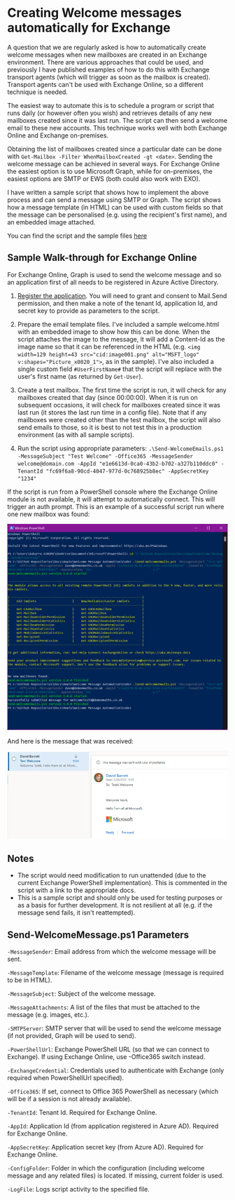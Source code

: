 # Creating Welcome messages automatically for Exchange

A question that we are regularly asked is how to automatically create welcome messages when new mailboxes are created in an Exchange environment.  There are various approaches that could be used, and previously I have published examples of how to do this with Exchange transport agents (which will trigger as soon as the mailbox is created).  Transport agents can't be used with Exchange Online, so a different technique is needed.

The easiest way to automate this is to schedule a program or script that runs daily (or however often you wish) and retrieves details of any new mailboxes created since it was last run.  The script can then send a welcome email to these new accounts.  This technique works well with both Exchange Online and Exchange on-premises.

Obtaining the list of mailboxes created since a particular date can be done with `Get-Mailbox -Filter WhenMailboxCreated -gt <date>`.  Sending the welcome message can be achieved in several ways.  For Exchange Online the easiest option is to use Microsoft Graph, while for on-premises, the easiest options are SMTP or EWS (both could also work with EXO).

I have written a sample script that shows how to implement the above process and can send a message using SMTP or Graph.  The script shows how a message template (in HTML) can be used with custom fields so that the message can be personalised (e.g. using the recipient's first name), and an embedded image attached.

You can find the script and the sample files [here](Code/)

## Sample Walk-through for Exchange Online

For Exchange Online, Graph is used to send the welcome message and so an application first of all needs to be registered in Azure Active Directory.

1. [Register the application](https://docs.microsoft.com/en-us/azure/active-directory/develop/quickstart-register-app).  You will need to grant and consent to Mail.Send permission, and then make a note of the tenant Id, application Id, and secret key to provide as parameters to the script.

2. Prepare the email template files.  I've included a sample welcome.html with an embedded image to show how this can be done.  When the script attaches the image to the message, it will add a Content-Id as the image name so that it can be referenced in the HTML (e.g. `<img width=129 height=43 src="cid:image001.png" alt="MSFT_logo" v:shapes="Picture_x0020_1">`, as in the sample).  I've also included a single custom field `#UserFirstName#` that the script will replace with the user's first name (as returned by `Get-User`).

3. Create a test mailbox.  The first time the script is run, it will check for any mailboxes created that day (since 00:00:00).  When it is run on subsequent occasions, it will check for mailboxes created since it was last run (it stores the last run time in a config file).  Note that if any mailboxes were created other than the test mailbox, the script will also send emails to those, so it is best to not test this in a production environment (as with all sample scripts).

4. Run the script using appropriate parameters: `.\Send-WelcomeEmails.ps1 -MessageSubject "Test Welcome" -Office365 -MessageSender welcome@domain.com -AppId "e1e6613d-0ca0-43b2-b702-a327b110ddc0" -TenantId "fc69f6a8-90cd-4047-977d-0c768925b8ec" -AppSecretKey "1234"`

If the script is run from a PowerShell console where the Exchange Online module is not available, it will attempt to automatically connect.  This will trigger an auth prompt.  This is an example of a successful script run where one new mailbox was found:

![PowerShell Console screenshot showing successful script execution](images/EXOPSTest.png)

And here is the message that was received:

![Welcome Message displayed in OWA](images/EXOSampleMessage.png)

## Notes

* The script would need modification to run unattended (due to the current Exchange PowerShell implementation).  This is commented in the script with a link to the appropriate docs.
* This is a sample script and should only be used for testing purposes or as a basis for further development.  It is not resilient at all (e.g. if the message send fails, it isn't reattempted).


## Send-WelcomeMessage.ps1 Parameters

`-MessageSender`: Email address from which the welcome message will be sent.

`-MessageTemplate`: Filename of the welcome message (message is required to be in HTML).

`-MessageSubject`: Subject of the welcome message.

`-MessageAttachments`: A list of the files that must be attached to the message (e.g. images, etc.).

`-SMTPServer`: SMTP server that will be used to send the welcome message (if not provided, Graph will be used to send).

`-PowerShellUrl`: Exchange PowerShell URL (so that we can connect to Exchange).  If using Exchange Online, use -Office365 switch instead.

`-ExchangeCredential`: Credentials used to authenticate with Exchange (only required when PowerShellUrl specified).

`-Office365`: If set, connect to Office 365 PowerShell as necessary (which will be if a session is not already available).

`-TenantId`: Tenant Id.  Required for Exchange Online.

`-AppId`: Application Id (from application registered in Azure AD).  Required for Exchange Online.

`-AppSecretKey`: Application secret key (from Azure AD).  Required for Exchange Online.

`-ConfigFolder`: Folder in which the configuration (including welcome message and any related files) is located.  If missing, current folder is used.

`-LogFile`: Logs script activity to the specified file.